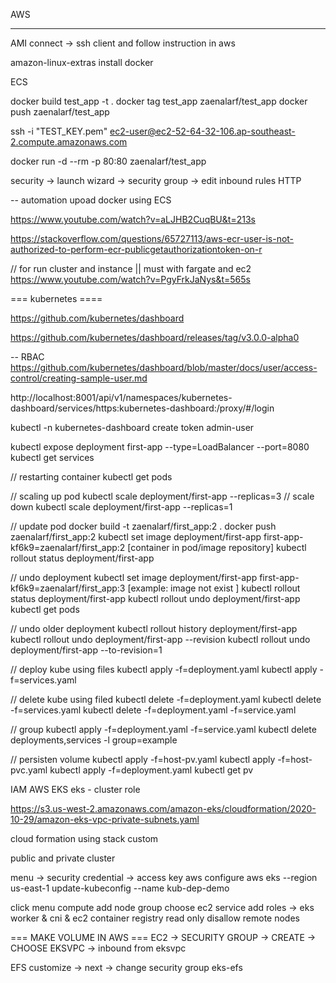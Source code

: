 AWS

---
AMI
connect -> ssh client 
and follow instruction in aws

amazon-linux-extras install docker

ECS 

docker build test_app -t .
docker tag test_app zaenalarf/test_app
docker push zaenalarf/test_app

ssh -i "TEST_KEY.pem" ec2-user@ec2-52-64-32-106.ap-southeast-2.compute.amazonaws.com

docker run -d --rm -p 80:80 zaenalarf/test_app

security -> launch wizard -> security group -> edit inbound rules HTTP 

--
automation upoad docker using ECS 

https://www.youtube.com/watch?v=aLJHB2CuqBU&t=213s

https://stackoverflow.com/questions/65727113/aws-ecr-user-is-not-authorized-to-perform-ecr-publicgetauthorizationtoken-on-r

// for run cluster and instance || must with fargate and ec2
https://www.youtube.com/watch?v=PgyFrkJaNys&t=565s



=== kubernetes ====

https://github.com/kubernetes/dashboard

https://github.com/kubernetes/dashboard/releases/tag/v3.0.0-alpha0

-- RBAC
https://github.com/kubernetes/dashboard/blob/master/docs/user/access-control/creating-sample-user.md

http://localhost:8001/api/v1/namespaces/kubernetes-dashboard/services/https:kubernetes-dashboard:/proxy/#/login

kubectl -n kubernetes-dashboard create token admin-user



kubectl expose deployment first-app --type=LoadBalancer --port=8080
kubectl get services

// restarting container
kubectl get pods

// scaling up pod
kubectl scale deployment/first-app --replicas=3
// scale down
kubectl scale deployment/first-app --replicas=1

// update pod
docker build -t zaenalarf/first_app:2 .
docker push zaenalarf/first_app:2
kubectl set image deployment/first-app first-app-kf6k9=zaenalarf/first_app:2 [container in pod/image repository]
kubectl rollout status deployment/first-app 

// undo deployment
kubectl set image deployment/first-app first-app-kf6k9=zaenalarf/first_app:3 [example: image not exist ]
kubectl rollout status deployment/first-app 
kubectl rollout undo deployment/first-app
kubectl get pods 

// undo older deployment
kubectl rollout history deployment/first-app
kubectl rollout undo deployment/first-app --revision
kubectl rollout undo deployment/first-app --to-revision=1

// deploy kube using files
kubectl apply -f=deployment.yaml
kubectl apply -f=services.yaml

// delete kube using filed
kubectl delete -f=deployment.yaml
kubectl delete -f=services.yaml
kubectl delete -f=deployment.yaml -f=service.yaml

// group
kubectl apply -f=deployment.yaml -f=service.yaml
kubectl delete deployments,services -l group=example

// persisten volume
kubectl apply -f=host-pv.yaml 
kubectl apply -f=host-pvc.yaml 
kubectl apply -f=deployment.yaml 
kubectl get pv


IAM AWS EKS
eks - cluster role

https://s3.us-west-2.amazonaws.com/amazon-eks/cloudformation/2020-10-29/amazon-eks-vpc-private-subnets.yaml

cloud formation
using stack custom

public and private cluster

menu -> security credential -> access key
aws configure
aws eks --region us-east-1 update-kubeconfig --name kub-dep-demo


click menu compute
add node group
choose ec2 service
add roles -> eks worker & cni & ec2 container registry read only
disallow remote nodes


=== MAKE VOLUME IN AWS ===
EC2
-> SECURITY GROUP -> CREATE -> CHOOSE EKSVPC -> inbound from eksvpc

EFS
customize -> next -> change security group eks-efs